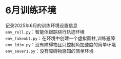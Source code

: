 # 6月训练环境

记录2025年6月的训练环境设置信息  
`env_roll.py`：智能体跟踪绕行轨迹环境  
`env_fakeobt.py`：在环境中创建一个虚拟圆柱,训练避障  
`env_1dim.py`：没有障碍物且只控制角加速度的简单环境  
`env_sever1.py`：没有障碍物感知的简单环境  
